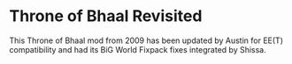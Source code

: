 # Throne of Bhaal Revisited
This Throne of Bhaal mod from 2009 has been updated by Austin for EE(T) compatibility and had its BiG World Fixpack fixes integrated by Shissa.
